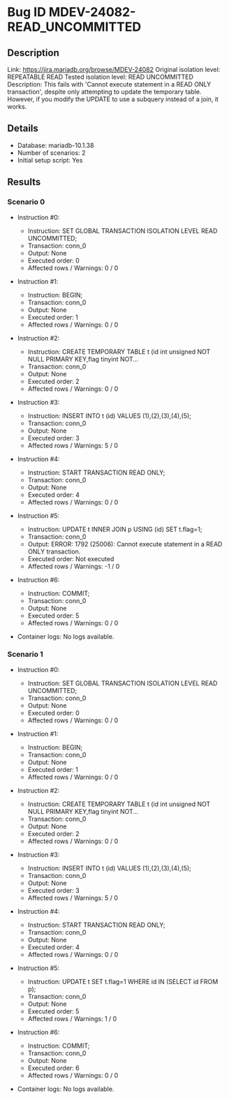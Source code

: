 # Bug ID MDEV-24082-READ_UNCOMMITTED

## Description

Link:                     https://jira.mariadb.org/browse/MDEV-24082
Original isolation level: REPEATABLE READ
Tested isolation level:   READ UNCOMMITTED
Description:              This fails with 'Cannot execute statement in a READ ONLY transaction', despite only attempting to update the temporary table. However, if you modify the UPDATE to use a subquery instead of a join, it works.


## Details
 * Database: mariadb-10.1.38
 * Number of scenarios: 2
 * Initial setup script: Yes

## Results
### Scenario 0
 * Instruction #0:
     - Instruction:  SET GLOBAL TRANSACTION ISOLATION LEVEL READ UNCOMMITTED;
     - Transaction: conn_0
     - Output: None
     - Executed order: 0
     - Affected rows / Warnings: 0 / 0
 * Instruction #1:
     - Instruction:  BEGIN;
     - Transaction: conn_0
     - Output: None
     - Executed order: 1
     - Affected rows / Warnings: 0 / 0
 * Instruction #2:
     - Instruction:  CREATE TEMPORARY TABLE t (id int unsigned NOT NULL PRIMARY KEY,flag tinyint NOT...
     - Transaction: conn_0
     - Output: None
     - Executed order: 2
     - Affected rows / Warnings: 0 / 0
 * Instruction #3:
     - Instruction:  INSERT INTO t (id) VALUES (1),(2),(3),(4),(5);
     - Transaction: conn_0
     - Output: None
     - Executed order: 3
     - Affected rows / Warnings: 5 / 0
 * Instruction #4:
     - Instruction:  START TRANSACTION READ ONLY;
     - Transaction: conn_0
     - Output: None
     - Executed order: 4
     - Affected rows / Warnings: 0 / 0
 * Instruction #5:
     - Instruction:  UPDATE t INNER JOIN p USING (id) SET t.flag=1;
     - Transaction: conn_0
     - Output: ERROR: 1792 (25006): Cannot execute statement in a READ ONLY transaction.
     - Executed order: Not executed
     - Affected rows / Warnings: -1 / 0
 * Instruction #6:
     - Instruction:  COMMIT;
     - Transaction: conn_0
     - Output: None
     - Executed order: 5
     - Affected rows / Warnings: 0 / 0

 * Container logs:
   No logs available.

### Scenario 1
 * Instruction #0:
     - Instruction:  SET GLOBAL TRANSACTION ISOLATION LEVEL READ UNCOMMITTED;
     - Transaction: conn_0
     - Output: None
     - Executed order: 0
     - Affected rows / Warnings: 0 / 0
 * Instruction #1:
     - Instruction:  BEGIN;
     - Transaction: conn_0
     - Output: None
     - Executed order: 1
     - Affected rows / Warnings: 0 / 0
 * Instruction #2:
     - Instruction:  CREATE TEMPORARY TABLE t (id int unsigned NOT NULL PRIMARY KEY,flag tinyint NOT...
     - Transaction: conn_0
     - Output: None
     - Executed order: 2
     - Affected rows / Warnings: 0 / 0
 * Instruction #3:
     - Instruction:  INSERT INTO t (id) VALUES (1),(2),(3),(4),(5);
     - Transaction: conn_0
     - Output: None
     - Executed order: 3
     - Affected rows / Warnings: 5 / 0
 * Instruction #4:
     - Instruction:  START TRANSACTION READ ONLY;
     - Transaction: conn_0
     - Output: None
     - Executed order: 4
     - Affected rows / Warnings: 0 / 0
 * Instruction #5:
     - Instruction:  UPDATE t SET t.flag=1 WHERE id IN (SELECT id FROM p);
     - Transaction: conn_0
     - Output: None
     - Executed order: 5
     - Affected rows / Warnings: 1 / 0
 * Instruction #6:
     - Instruction:  COMMIT;
     - Transaction: conn_0
     - Output: None
     - Executed order: 6
     - Affected rows / Warnings: 0 / 0

 * Container logs:
   No logs available.
